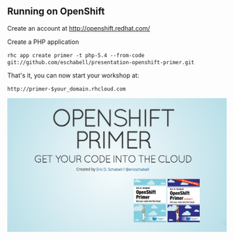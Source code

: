 Running on OpenShift
--------------------

Create an account at http://openshift.redhat.com/

Create a PHP application

    rhc app create primer -t php-5.4 --from-code git://github.com/eschabell/presentation-openshift-primer.git

That's it, you can now start your workshop at:

    http://primer-$your_domain.rhcloud.com

![Cover Slide](https://raw.githubusercontent.com/eschabell/presentation-openshift-primer/master/cover.png)
